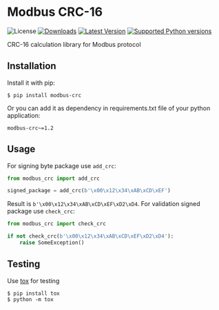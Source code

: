 # Modbus CRC-16

![License](https://img.shields.io/badge/License-BSD%203--Clause-green)
[![Downloads](https://img.shields.io/pypi/dm/modbus-crc.svg?color=orange)](https://pypi.python.org/pypi/modbus-crc)
[![Latest Version](https://img.shields.io/pypi/v/modbus-crc.svg)](https://pypi.python.org/pypi/modbus-crc)
[![Supported Python versions](https://img.shields.io/pypi/pyversions/modbus-crc.svg)](https://pypi.python.org/pypi/modbus-crc)

CRC-16 calculation library for Modbus protocol

## Installation

Install it with pip:

```shell
$ pip install modbus-crc
```

Or you can add it as dependency in requirements.txt file of your python application:

```
modbus-crc~=1.2
```

## Usage

For signing byte package use `add_crc`:

```python
from modbus_crc import add_crc

signed_package = add_crc(b'\x00\x12\x34\xAB\xCD\xEF')
```

Result is `b'\x00\x12\x34\xAB\xCD\xEF\xD2\xD4`. For validation signed package use `check_crc`:

```python
from modbus_crc import check_crc

if not check_crc(b'\x00\x12\x34\xAB\xCD\xEF\xD2\xD4'):
    raise SomeException()
```

## Testing

Use [tox](https://tox.readthedocs.io) for testing

```shell
$ pip install tox
$ python -m tox
```
